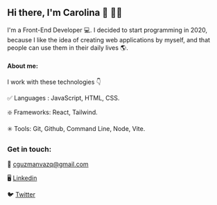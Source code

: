 ## Hi there, I'm Carolina 👋 👩‍💻

I'm a Front-End Developer  💻. I decided to start programming in 2020, because I like the idea of creating web applications by myself, and that people can use them in their daily lives 🌎. 

#### About me:
I work with these technologies 👇

✅ Languages : JavaScript, HTML, CSS.

❇️ Frameworks: React, Tailwind. 

✳️ Tools: Git, Github, Command Line, Node, Vite.

### Get in touch:
📨  cguzmanvazq@gmail.com

🖥️ [Linkedin](https://www.linkedin.com/in/carolinaguzmandev/)

🐦 [Twitter](https://twitter.com/CaroEunice_) 
